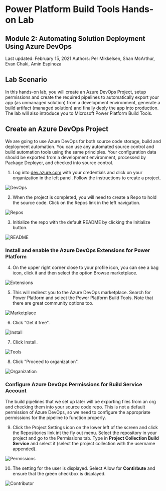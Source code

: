 # Power Platform Build Tools Hands-on Lab
## Module 2: Automating Solution Deployment Using Azure DevOps
Last updated: February 15, 2021
Authors: Per Mikkelsen, Shan McArthur, Evan Chaki, Amin Espinoza

## Lab Scenario
In this hands-on lab, you will create an Azure DevOps Project, setup permissions and create the required pipelines to automatically export your app (as unmanaged solution) from a development environment, generate a build artifact (managed solution) and finally deply the app into production. The lab will also introduce you to Microsoft Power Platform Build Tools.

## Create an Azure DevOps Project
We are going to use Azure DevOps for both source code storage, build and deployment automation. You can use any automated source control and build automation tools using the same principles. Your configuration data should be exported from a development environment, processed by Package Deployer, and checked into source control.

1. Log into [dev.azure.com](https://dev.azure.com/) with your credentials and click on your organization in the left panel. Follow the instructions to create a project.

![DevOps](./assets/module2/img0.jpg)

2. When the project is completed, you will need to create a Repo to hold the source code. Click on the Repos link in the left navigation.

![Repos](./assets/module2/img1.jpg)

3. Initialize the repo with the default README by clicking the Initialize button.

![README](./assets/module2/img2.jpg)

### Install and enable the Azure DevOps Extensions for Power Platform

4. On the upper right corner close to your profile icon, you can see a bag icon, click it and then select the option Browse marketplace.

![Extensions](./assets/module2/img3.jpg)

5. This will redirect you to the Azure DevOps marketplace. Search for Power Platform and select the Power Platform Build Tools. Note that there are great community options too.

![Marketplace](./assets/module2/img4.jpg)

6. Click "Get it free".

![Install](./assets/module2/img5.jpg)

7. Click Install.

![Tools](./assets/module2/img6.jpg)

8. Click "Proceed to organization".

![Organization](./assets/module2/img7.jpg)

### Configure Azure DevOps Permissions for Build Service Account

The build pipelines that we set up later will be exporting files from an org and checking them into your source code repo. This is not a default permission of Azure DevOps, so we need to configure the appropriate permissions for the pipeline to function properly.

9. Click the Project Settings icon on the lower left of the screen and click the Repositories link int the fly out menu. Select the repository in your project and go to the Permissions tab. Type in **Project Collection Build Service** and select it (select the project collection with the username appended).

![Permissions](./assets/module2/img8.jpg)

10. The setting for the user is displayed. Select Allow for **Contirbute** and ensure that the green checkbox is displayed.

![Contributor](./assets/module2/img9.jpg)